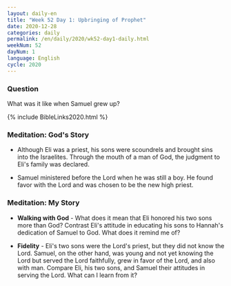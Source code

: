 ```yaml
---
layout: daily-en
title: "Week 52 Day 1: Upbringing of Prophet"
date: 2020-12-28 
categories: daily
permalink: /en/daily/2020/wk52-day1-daily.html
weekNum: 52
dayNum: 1
language: English
cycle: 2020
---
```

### Question     
What was it like when Samuel grew up?

{% include BibleLinks2020.html %} 

### Meditation: God's Story   
+ Although Eli was a priest, his sons were scoundrels and brought sins into the Israelites. Through the mouth of a man of God, the judgment to Eli's family was declared. 

+ Samuel ministered before the Lord when he was still a boy. He found favor with the Lord and was chosen to be the new high priest. 

### Meditation: My Story   
+ **Walking with God** - What does it mean that Eli honored his two sons more than God? Contrast Eli's attitude in educating his sons to Hannah's dedication of Samuel to God. What does it remind me of? 

+ **Fidelity** - Eli's two sons were the Lord's priest, but they did not know the Lord. Samuel, on the other hand, was young and not yet knowing the Lord but served the Lord faithfully, grew in favor of the Lord, and also with man. Compare Eli, his two sons, and Samuel their attitudes in serving the Lord. What can I learn from it? 
